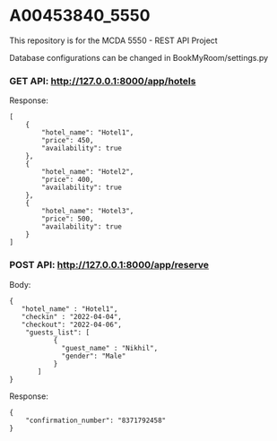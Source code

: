 # A00453840_5550

This repository is for the MCDA 5550 - REST API Project

Database configurations can be changed in BookMyRoom/settings.py

### GET API: http://127.0.0.1:8000/app/hotels


Response:
``` 
[
    {
        "hotel_name": "Hotel1",
        "price": 450,
        "availability": true
    },
    {
        "hotel_name": "Hotel2",
        "price": 400,
        "availability": true
    },
    {
        "hotel_name": "Hotel3",
        "price": 500,
        "availability": true
    }
]
```


### POST API: http://127.0.0.1:8000/app/reserve

Body:
``` 
{
   "hotel_name" : "Hotel1", 
   "checkin" : "2022-04-04", 
   "checkout": "2022-04-06", 
    "guests_list": [  
           { 
             "guest_name" : "Nikhil", 
             "gender": "Male" 
           }
       ] 
}
```

Response: 
```
{
    "confirmation_number": "8371792458"
}
```
